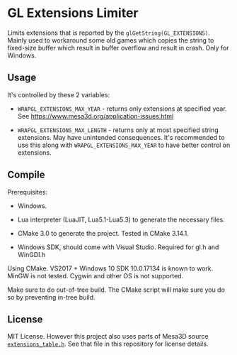 GL Extensions Limiter
=====================

Limits extensions that is reported by the `glGetString(GL_EXTENSIONS)`. Mainly used to workaround
some old games which copies the string to fixed-size buffer which result in buffer overflow and
result in crash. Only for Windows.

Usage
-----

It's controlled by these 2 variables:

* `WRAPGL_EXTENSIONS_MAX_YEAR` - returns only extensions at specified year. See https://www.mesa3d.org/application-issues.html

* `WRAPGL_EXTENSIONS_MAX_LENGTH` - returns only at most specified string extensions. May have unintended consequences. It's
recommended to use this along with `WRAPGL_EXTENSIONS_MAX_YEAR` to have better control on extensions.

Compile
-------

Prerequisites:

* Windows.

* Lua interpreter (LuaJIT, Lua5.1-Lua5.3) to generate the necessary files.

* CMake 3.0 to generate the project. Tested in CMake 3.14.1.

* Windows SDK, should come with Visual Studio. Required for gl.h and WinGDI.h

Using CMake. VS2017 + Windows 10 SDK 10.0.17134 is known to work. MinGW is not tested. Cygwin and other OS is not supported.

Make sure to do out-of-tree build. The CMake script will make sure you do so by preventing in-tree build.

License
-------

MIT License. However this project also uses parts of Mesa3D source [`extensions_table.h`](https://github.com/mesa3d/mesa/blob/45ca7798dc32c1cb7da8f94af9a7d7400ee9bc12/src/mesa/main/extensions_table.h). See that file in this repository for license details.
